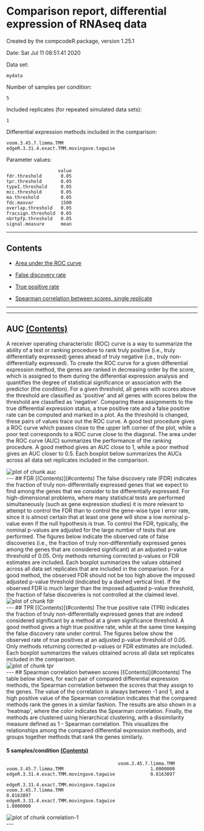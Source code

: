 
# Comparison report, differential expression of RNAseq data
Created by the compcodeR package, version 1.25.1

Date: Sat Jul 11 08:51:41 2020

Data set:

```
mydata
```
Number of samples per condition:

```
5
```
Included replicates (for repeated simulated data sets):

```
1
```
Differential expression methods included in the comparison:

```
voom.3.45.7.limma.TMM
edgeR.3.31.4.exact.TMM.movingave.tagwise
```
Parameter values:

```
                   value
fdr.threshold       0.05
tpr.threshold       0.05
typeI.threshold     0.05
mcc.threshold       0.05
ma.threshold        0.05
fdc.maxvar          1500
overlap.threshold   0.05
fracsign.threshold  0.05
nbrtpfp.threshold   0.05
signal.measure      mean
```
---

<a name='contents'></a>
## Contents
- [Area under the ROC curve](#auc)

- [False discovery rate](#fdr)

- [True positive rate](#tpr)

- [Spearman correlation between scores, single replicate](#correlation)

---

---
<a name='auc'></a>
## AUC [(Contents)](#contents)
A receiver operating characteristic (ROC) curve is a way to summarize the ability of a test or ranking procedure to rank truly positive (i.e., truly differentially expressed) genes ahead of truly negative (i.e., truly non-differentially expressed). To create the ROC curve for a given differential expression method, the genes are ranked in decreasing order by the score, which is assigned to them during the differential expression analysis and quantifies the degree of statistical significance or association with the predictor (the condition). For a given threshold, all genes with scores above the threshold are classified as 'positive' and all genes with scores below the threshold are classified as 'negative'. Comparing these assignments to the true differential expression status, a true positive rate and a false positive rate can be computed and marked in a plot. As the threshold is changed, these pairs of values trace out the ROC curve. A good test procedure gives a ROC curve which passes close to the upper left corner of the plot, while a poor test corresponds to a ROC curve close to the diagonal. The area under the ROC curve (AUC) summarizes the performance of the ranking procedure. A good method gives an AUC close to 1, while a poor method gives an AUC closer to 0.5. Each boxplot below summarizes the AUCs across all data set replicates included in the comparison. 

<img src="/private/var/folders/24/8k48jl6d249_n_qfxwsl6xvm0000gn/T/RtmpoeYVBh/compcodeR_figure/auc-1.png" title="plot of chunk auc" alt="plot of chunk auc" style="display: block; margin: auto auto auto 0;" />
---
<a name='fdr'></a>
## FDR [(Contents)](#contents)
The false discovery rate (FDR) indicates the fraction of truly non-differentially expressed genes that we expect to find among the genes that we consider to be differentially expressed. For high-dimensional problems, where many statistical tests are performed simultaneously (such as gene expression studies) it is more relevant to attempt to control the FDR than to control the gene-wise type I error rate, since it is almost certain that at least one gene will show a low nominal p-value even if the null hypothesis is true. To control the FDR, typically, the nominal p-values are adjusted for the large number of tests that are performed. The figures below indicate the observed rate of false discoveries (i.e., the fraction of truly non-differentially expressed genes among the genes that are considered significant) at an adjusted p-value threshold of 0.05. Only methods returning corrected p-values or FDR estimates are included. Each boxplot summarizes the values obtained across all data set replicates that are included in the comparison. For a good method, the observed FDR should not be too high above the imposed adjusted p-value threshold (indicated by a dashed vertical line). If the observed FDR is much larger than the imposed adjusted p-value threshold, the fraction of false discoveries is not controlled at the claimed level. 

<img src="/private/var/folders/24/8k48jl6d249_n_qfxwsl6xvm0000gn/T/RtmpoeYVBh/compcodeR_figure/fdr-1.png" title="plot of chunk fdr" alt="plot of chunk fdr" style="display: block; margin: auto auto auto 0;" />
---
<a name='tpr'></a>
## TPR [(Contents)](#contents)
The true positive rate (TPR) indicates the fraction of truly non-differentially expressed genes that are indeed considered significant by a method at a given significance threshold. A good method gives a high true positive rate, while at the same time keeping the false discovery rate under control. The figures below show the observed rate of true positives at an adjusted p-value threshold of 0.05. Only methods returning corrected p-values or FDR estimates are included. Each boxplot summarizes the values obtained across all data set replicates included in the comparison.

<img src="/private/var/folders/24/8k48jl6d249_n_qfxwsl6xvm0000gn/T/RtmpoeYVBh/compcodeR_figure/tpr-1.png" title="plot of chunk tpr" alt="plot of chunk tpr" style="display: block; margin: auto auto auto 0;" />
---
<a name='correlation'></a>
## Spearman correlation between scores [(Contents)](#contents)
The table below shows, for each pair of compared differential expression methods, the Spearman correlation between the scores that they assign to the genes. The value of the correlation is always between -1 and 1, and a high positive value of the Spearman correlation indicates that the compared methods rank the genes in a similar fashion. The results are also shown in a 'heatmap', where the color indicates the Spearman correlation. Finally, the methods are clustered using hierarchical clustering, with a dissimilarity measure defined as 1 - Spearman correlation. This visualizes the relationships among the compared differential expression methods, and groups together methods that rank the genes similarly.

#### 5  samples/condition [(Contents)](#contents)

```
                                         voom.3.45.7.limma.TMM
voom.3.45.7.limma.TMM                                1.0000000
edgeR.3.31.4.exact.TMM.movingave.tagwise             0.8163897
                                         edgeR.3.31.4.exact.TMM.movingave.tagwise
voom.3.45.7.limma.TMM                                                   0.8163897
edgeR.3.31.4.exact.TMM.movingave.tagwise                                1.0000000
```

<img src="/private/var/folders/24/8k48jl6d249_n_qfxwsl6xvm0000gn/T/RtmpoeYVBh/compcodeR_figure/correlation-1-1.png" title="plot of chunk correlation-1" alt="plot of chunk correlation-1" style="display: block; margin: auto auto auto 0;" />
---
